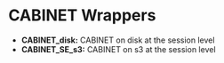 # CABINET Wrappers

- **CABINET_disk:** CABINET on disk at the session level
- **CABINET_SE_s3:** CABINET on s3 at the session level